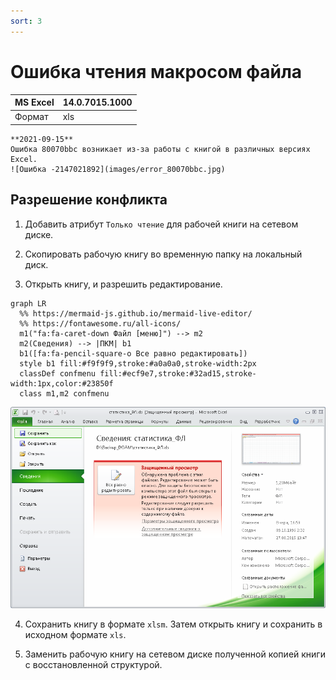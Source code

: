 ```yaml
---
sort: 3
---
```


# Ошибка чтения макросом файла

|MS Excel|14.0.7015.1000
|:--- |:--- 
|Формат|xls

``` danger
**2021-09-15**  
Ошибка 80070bbc возникает из-за работы с книгой в различных версиях Excel.  
![Ошибка -2147021892](images/error_80070bbc.jpg)
```

## Разрешение конфликта

1. Добавить атрибут `Только чтение` для рабочей книги на сетевом диске.

2. Скопировать рабочую книгу во временную папку на локальный диск.

3. Открыть книгу, и разрешить редактирование.  
``` mermaid
graph LR
  %% https://mermaid-js.github.io/mermaid-live-editor/
  %% https://fontawesome.ru/all-icons/
  m1("fa:fa-caret-down Файл [меню]") --> m2
  m2(Сведения) --> |ПКМ| b1
  b1([fa:fa-pencil-square-o Все равно редактировать])
  style b1 fill:#f9f9f9,stroke:#a0a0a0,stroke-width:2px
  classDef confmenu fill:#ecf9e7,stroke:#32ad15,stroke-width:1px,color:#23850f
  class m1,m2 confmenu
```
![Защищенный просмотр](images/protected_view.png)

4. Сохранить книгу в формате `xlsm`. Затем открыть книгу и сохранить в исходном формате `xls`.

5. Заменить рабочую книгу на сетевом диске полученной копией книги с восстановленной структурой.

